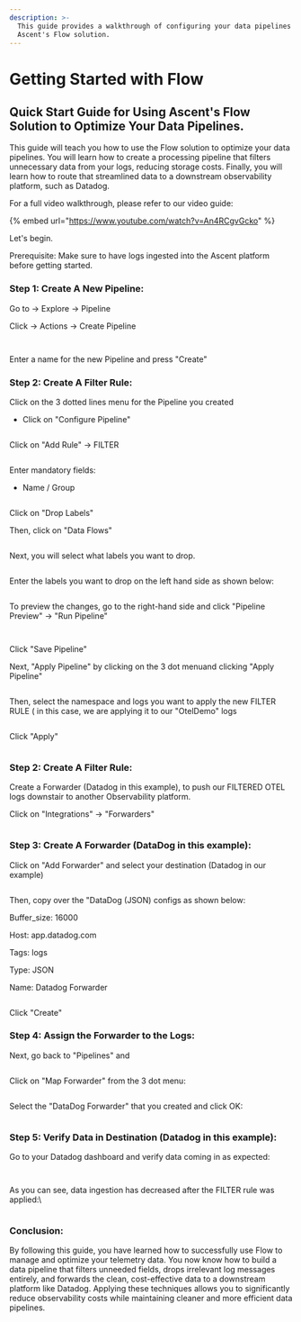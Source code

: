 ```yaml
---
description: >-
  This guide provides a walkthrough of configuring your data pipelines using
  Ascent's Flow solution.
---
```


# Getting Started with Flow

## Quick Start Guide for Using Ascent's Flow Solution to Optimize Your Data Pipelines.

This guide will teach you how to use the Flow solution to optimize your data pipelines. You will learn how to create a processing pipeline that filters unnecessary data from your logs, reducing storage costs. Finally, you will learn how to route that streamlined data to a downstream observability platform, such as Datadog.

For a full video walkthrough, please refer to our video guide:

{% embed url="https://www.youtube.com/watch?v=An4RCgvGcko" %}

Let's begin.

Prerequisite: Make sure to have logs ingested into the Ascent platform before getting started.

### Step 1: Create A New Pipeline:

Go to -> Explore -> Pipeline

Click -> Actions -> Create Pipeline

<figure><img src="../../.gitbook/assets/image (537).png" alt=""><figcaption></figcaption></figure>

<figure><img src="../../.gitbook/assets/image (538).png" alt=""><figcaption></figcaption></figure>

Enter a name for the new Pipeline and press "Create"

### Step 2: Create A Filter Rule:

Click on the 3 dotted lines menu for the Pipeline you created

* Click on "Configure Pipeline"

<figure><img src="../../.gitbook/assets/image (539).png" alt=""><figcaption></figcaption></figure>

Click on "Add Rule" -> FILTER

<figure><img src="../../.gitbook/assets/image (540).png" alt=""><figcaption></figcaption></figure>

Enter mandatory fields:

* Name / Group

<figure><img src="../../.gitbook/assets/image (541).png" alt=""><figcaption></figcaption></figure>

Click on "Drop Labels"

Then, click on "Data Flows"

<figure><img src="../../.gitbook/assets/image (542).png" alt=""><figcaption></figcaption></figure>

Next, you will select what labels you want to drop.

<figure><img src="../../.gitbook/assets/image (543).png" alt=""><figcaption></figcaption></figure>

Enter the labels you want to drop on the left hand side as shown below:

<figure><img src="../../.gitbook/assets/image (544).png" alt=""><figcaption></figcaption></figure>

To preview the changes, go to the right-hand side and click "Pipeline Preview" -> "Run Pipeline"

<figure><img src="../../.gitbook/assets/image (545).png" alt=""><figcaption></figcaption></figure>

<figure><img src="../../.gitbook/assets/image (546).png" alt=""><figcaption></figcaption></figure>

Click "Save Pipeline"

Next, "Apply Pipeline" by clicking on the 3 dot menuand clicking "Apply Pipeline"

<figure><img src="../../.gitbook/assets/image (547).png" alt=""><figcaption></figcaption></figure>

Then, select the namespace and logs you want to apply the new FILTER RULE ( in this case, we are applying it to our "OtelDemo" logs

<figure><img src="../../.gitbook/assets/image (548).png" alt=""><figcaption></figcaption></figure>

Click "Apply"

<figure><img src="../../.gitbook/assets/image (549).png" alt=""><figcaption></figcaption></figure>

### Step 2: Create A Filter Rule:

Create a Forwarder (Datadog in this example), to push our FILTERED OTEL logs downstair to another Observability platform.

Click on "Integrations" -> "Forwarders"

<figure><img src="../../.gitbook/assets/image (551).png" alt=""><figcaption></figcaption></figure>

### Step 3: Create A Forwarder (DataDog in this example):

Click on "Add Forwarder" and select your destination (Datadog in our example)

<figure><img src="../../.gitbook/assets/image (552).png" alt=""><figcaption></figcaption></figure>

Then, copy over the "DataDog (JSON) configs as shown below:

Buffer\_size: 16000

Host: app.datadog.com

Tags: logs

Type: JSON

Name: Datadog Forwarder

<figure><img src="../../.gitbook/assets/image (553).png" alt=""><figcaption></figcaption></figure>

Click "Create"

### Step 4: Assign the Forwarder to the Logs:

Next, go back to "Pipelines" and

<figure><img src="../../.gitbook/assets/image (554).png" alt=""><figcaption></figcaption></figure>

Click on "Map Forwarder" from the 3 dot menu:

<figure><img src="../../.gitbook/assets/image (555).png" alt=""><figcaption></figcaption></figure>

Select the "DataDog Forwarder" that you created and click OK:

<figure><img src="../../.gitbook/assets/image (556).png" alt=""><figcaption></figcaption></figure>

### Step 5: Verify Data in Destination (Datadog in this example):

Go to your Datadog dashboard and verify data coming in as expected:

<figure><img src="../../.gitbook/assets/image (557).png" alt=""><figcaption></figcaption></figure>

<figure><img src="../../.gitbook/assets/image (558).png" alt=""><figcaption></figcaption></figure>

As you can see, data ingestion has decreased after the FILTER rule was applied:\


<figure><img src="../../.gitbook/assets/image (560).png" alt=""><figcaption></figcaption></figure>

### Conclusion:

By following this guide, you have learned how to successfully use Flow to manage and optimize your telemetry data. You now know how to build a data pipeline that filters unneeded fields, drops irrelevant log messages entirely, and forwards the clean, cost-effective data to a downstream platform like Datadog. Applying these techniques allows you to significantly reduce observability costs while maintaining cleaner and more efficient data pipelines.

